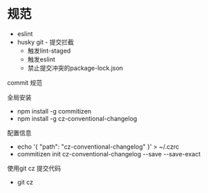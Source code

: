 # 规范

- eslint
- husky git - 提交拦截
  - 触发lint-staged
  - 触发eslint
  - 禁止提交冲突的package-lock.json

commit 规范

全局安装

- npm install -g commitizen 
- npm install -g cz-conventional-changelog

配置信息

- echo '{ "path": "cz-conventional-changelog" }' > ~/.czrc
- commitizen init cz-conventional-changelog --save --save-exact

使用git cz  提交代码

- git cz 
